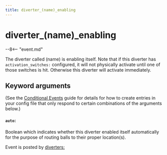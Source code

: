 ```yaml
---
title: diverter_(name)_enabling
---
```


# diverter_(name)\_enabling


--8<-- "event.md"

The diverter called (name) is enabling itself. Note that if this
diverter has `activation_switches:` configured, it will not physically
activate until one of those switches is hit. Otherwise this diverter
will activate immediately.

## Keyword arguments

(See the [Conditional Events](overview/conditional.md)
guide for details for how to create entries in your config file that
only respond to certain combinations of the arguments below.)

#### `auto`:

Boolean which indicates whether this diverter enabled itself
automatically for the purpose of routing balls to their proper
location(s).

Event is posted by [diverters:](../config/diverters.md)
